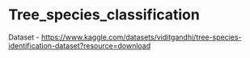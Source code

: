 # Tree_species_classification
Dataset - https://www.kaggle.com/datasets/viditgandhi/tree-species-identification-dataset?resource=download
